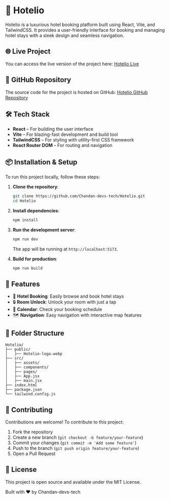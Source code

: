 # 🏨 Hotelio

Hotelio is a luxurious hotel booking platform built using React, Vite, and TailwindCSS. It provides a user-friendly interface for booking and managing hotel stays with a sleek design and seamless navigation.

## 🌐 Live Project

You can access the live version of the project here: [Hotelio Live](https://hotelio-app.netlify.app/)

## 📂 GitHub Repository

The source code for the project is hosted on GitHub: [Hotelio GitHub Repository](https://github.com/Chandan-devs-tech/Hotelio.git)

## 🛠️ Tech Stack

- **React** – For building the user interface
- **Vite** – For blazing-fast development and build tool
- **TailwindCSS** – For styling with utility-first CSS framework
- **React Router DOM** – For routing and navigation

## 📦 Installation & Setup

To run this project locally, follow these steps:

1. **Clone the repository**:

   ```bash
   git clone https://github.com/Chandan-devs-tech/Hotelio.git
   cd Hotelio
   ```

2. **Install dependencies**:

   ```bash
   npm install
   ```

3. **Run the development server**:

   ```bash
   npm run dev
   ```

   The app will be running at `http://localhost:5173`.

4. **Build for production**:
   ```bash
   npm run build
   ```

## 🚀 Features

- 🏨 **Hotel Booking**: Easily browse and book hotel stays
- 🔒 **Room Unlock**: Unlock your room with just a tap
- 📅 **Calendar**: Check your booking schedule
- 🗺️ **Navigation**: Easy navigation  with interactive map features

## 📁 Folder Structure

```
Hotelio/
├── public/
│   ├── Hotelio-logo.webp
├── src/
│   ├── assets/
│   ├── components/
│   ├── pages/
│   ├── App.jsx
│   ├── main.jsx
├── index.html
├── package.json
└── tailwind.config.js
```

## 🤝 Contributing

Contributions are welcome! To contribute to this project:

1. Fork the repository
2. Create a new branch (`git checkout -b feature/your-feature`)
3. Commit your changes (`git commit -m 'Add some feature'`)
4. Push to the branch (`git push origin feature/your-feature`)
5. Open a Pull Request

## 📄 License

This project is open source and available under the MIT License.

Built with ❤️ by Chandan-devs-tech
